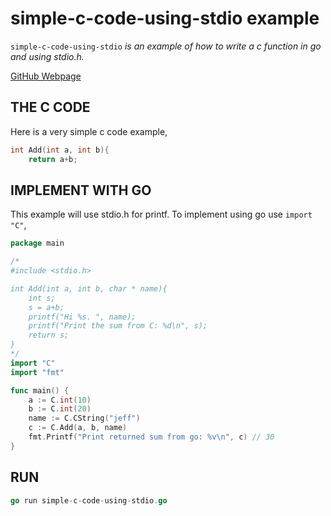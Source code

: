 # simple-c-code-using-stdio example

`simple-c-code-using-stdio` _is an example of
how to write a c function in go and using stdio.h._

[GitHub Webpage](https://jeffdecola.github.io/my-go-examples/)

## THE C CODE

Here is a very simple c code example,

```c
int Add(int a, int b){
    return a+b;
```

## IMPLEMENT WITH GO

This example will use stdio.h for printf.
To implement using go use `import "C"`,

```go
package main

/*
#include <stdio.h>

int Add(int a, int b, char * name){
    int s;
    s = a+b;
    printf("Hi %s. ", name);
    printf("Print the sum from C: %d\n", s);
    return s;
}
*/
import "C"
import "fmt"

func main() {
    a := C.int(10)
    b := C.int(20)
    name := C.CString("jeff")
    c := C.Add(a, b, name)
    fmt.Printf("Print returned sum from go: %v\n", c) // 30
}
```

## RUN

```go
go run simple-c-code-using-stdio.go
```
